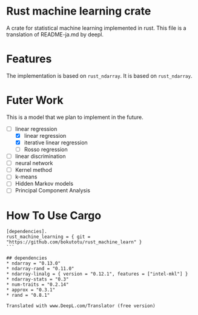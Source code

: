 # Rust machine learning crate
A crate for statistical machine learning implemented in rust.
This file is a translation of README-ja.md by deepl.

# Features
The implementation is based on `rust_ndarray`.
It is based on `rust_ndarray`.

# Futer Work
This is a model that we plan to implement in the future.

- [ ] linear regression
    - [x] linear regression
    - [x] iterative linear regression
    - [ ] Rosso regression 
- [ ] linear discrimination
- [ ] neural network
- [ ] Kernel method
- [ ] k-means
- [ ] Hidden Markov models
- [ ] Principal Component Analysis

# How To Use Cargo
````
[dependencies].
rust_machine_learning = { git = "https://github.com/bokutotu/rust_machine_learn" }
```

## dependencies
* ndarray = "0.13.0"
* ndarray-rand = "0.11.0"
* ndarray-linalg = { version = "0.12.1", features = ["intel-mkl"] }
* ndarray-stats = "0.3"
* num-traits = "0.2.14"
* approx = "0.3.1"
* rand = "0.8.1"

Translated with www.DeepL.com/Translator (free version)